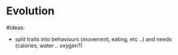 # Evolution

#Ideas:
- split traits into behaviours (movement, eating, etc ..) and needs (calories, water .. oxygen?)